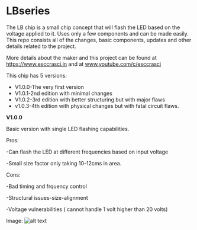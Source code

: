 # LBseries

The LB chip is a small chip concept that will flash the LED based on the voltage applied to it. Uses only a few components and can be made easily. This repo consists all of the changes, basic components, updates and other details related to the project.

More details about the maker and this project can be found at https://www.esccrasci.in and at www.youtube.com/c/esccrasci

This chip has 5 versions:<br>
- V1.0.0-The very first version
- V1.0.1-2nd edition with minimal changes
- V1.0.2-3rd edition with better structuring but with major flaws
- v1.0.3-4th edition with physical changes but with fatal circuit flaws.

**V1.0.0**

Basic version with single LED flashing capabilities. 

Pros:

-Can flash the LED at different frequencies based on input voltage

-Small size factor only taking 10-12cms in area.

Cons:

-Bad timing and frquency control

-Structural issues-size-alignment

-Voltage vulnerabilities ( cannot handle 1 volt higher than 20 volts)

Image:
![alt text](https://github.com/ESCcrascirepository/LBseries/blob/main/V1.0.1/4.jpg?raw=true)


